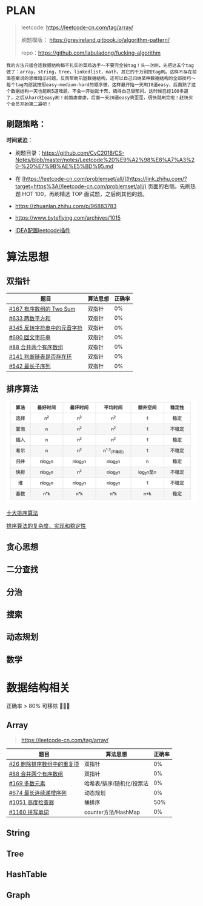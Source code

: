 # PLAN

> leetcode: https://leetcode-cn.com/tag/array/
>
> 刷题模版： https://greyireland.gitbook.io/algorithm-pattern/	
>
> repo：https://github.com/labuladong/fucking-algorithm

```
我的方法只适合连数据结构都不扎实的菜鸡选手～不要完全按tag！头一次刷，先把这五个tag做了：array，string，tree，linkedlist，math，其它的千万别按tag刷。这样不存在前面答案说的思维暗示问题，反而帮助巩固数据结构，还可以自己归纳某种数据结构的全部技巧～ 每个tag内部就按照easy-medium-hard的顺序做，这样最开始一天刷10道easy，后面熟了这个数据结构一天也能刷5道难题，不会一开始就卡壳，搞得自己很郁闷。这时候已经100多道了，之后从hard往easy刷！前面虐虐虐，后面一天20道easy爽歪歪，很快就刷完啦！赶快买个会员开始第二遍吧！
```

## **刷题策略**： 

**时间紧迫**：

- 刷题目录：https://github.com/CyC2018/CS-Notes/blob/master/notes/Leetcode%20%E9%A2%98%E8%A7%A3%20-%20%E7%9B%AE%E5%BD%95.md
- 在 [https://leetcode-cn.com/problemset/all/](https://link.zhihu.com/?target=https%3A//leetcode-cn.com/problemset/all/) 页面的右侧。先刷热题 HOT 100，再刷精选 TOP 面试题，之后刷其他的题。

- https://zhuanlan.zhihu.com/p/96883783
- https://www.byteflying.com/archives/1015
- [IDEA配置leetcode插件](https://blog.csdn.net/u010180815/article/details/104728115/)



# 算法思想

## 双指针

| 题目                                                         | 算法思想 | 正确率 |
| ------------------------------------------------------------ | -------- | ------ |
| [\#167 有序数组的 Two Sum](http://www.silince.cn/2020/07/20/LeetSilinceCode/#167-%E6%9C%89%E5%BA%8F%E6%95%B0%E7%BB%84%E7%9A%84-two-sum) | 双指针   | 0%     |
| [\#633 两数平方和](http://www.silince.cn/2020/07/20/LeetSilinceCode/#633-%E4%B8%A4%E6%95%B0%E5%B9%B3%E6%96%B9%E5%92%8C) | 双指针   | 0%     |
| [\#345 反转字符串中的元音字符](http://www.silince.cn/2020/07/20/LeetSilinceCode/#345-%E5%8F%8D%E8%BD%AC%E5%AD%97%E7%AC%A6%E4%B8%B2%E4%B8%AD%E7%9A%84%E5%85%83%E9%9F%B3%E5%AD%97%E7%AC%A6) | 双指针   | 0%     |
| [\#680 回文字符串](http://www.silince.cn/2020/07/20/LeetSilinceCode/#680-%E5%9B%9E%E6%96%87%E5%AD%97%E7%AC%A6%E4%B8%B2) | 双指针   | 0%     |
| [\#88 合并两个有序数组](http://www.silince.cn/2020/07/20/LeetSilinceCode/#88-%E5%90%88%E5%B9%B6%E4%B8%A4%E4%B8%AA%E6%9C%89%E5%BA%8F%E6%95%B0%E7%BB%84) | 双指针   | 0%     |
| [\#141 判断链表是否存在环]([http://www.silince.cn/2020/07/20/LeetSilinceCode/#141-%E5%88%A4%E6%96%AD%E9%93%BE%E8%A1%A8%E6%98%AF%E5%90%A6%E5%AD%98%E5%9C%A8%E7%8E%AF](http://www.silince.cn/2020/07/20/LeetSilinceCode/#141-判断链表是否存在环)) | 双指针   | 0%     |
| [\#542 最长子序列]([http://www.silince.cn/2020/07/20/LeetSilinceCode/#542-%E6%9C%80%E9%95%BF%E5%AD%90%E5%BA%8F%E5%88%97](http://www.silince.cn/2020/07/20/LeetSilinceCode/#542-最长子序列)) | 双指针   | 0%     |





## 排序算法

![image-20200720125956366](./assets/imgs/image-20200720125956366.png)

[十大排序算法](https://mp.weixin.qq.com/s/Qf416rfT4pwURpW3aDHuCg)

[排序算法的复杂度、实现和稳定性](https://www.jianshu.com/p/916b15eae350)

## 贪心思想

## 二分查找

## 分治

## 搜索

## 动态规划

## 数学







# 数据结构相关

正确率 > 80% 可移除 👩🏻‍💻

## Array

> https://leetcode-cn.com/tag/array/

| 题目                                                         | 算法思想                  | 正确率 |
| ------------------------------------------------------------ | ------------------------- | ------ |
| [\#26 删除排序数组中的重复项](http://www.silince.cn/2020/07/20/LeetSilinceCode/#26-%E5%88%A0%E9%99%A4%E6%8E%92%E5%BA%8F%E6%95%B0%E7%BB%84%E4%B8%AD%E7%9A%84%E9%87%8D%E5%A4%8D%E9%A1%B9) | 双指针                    | 0%     |
| [\#88 合并两个有序数组](http://www.silince.cn/2020/07/20/LeetSilinceCode/#88-合并两个有序数组) | 双指针                    | 0%     |
| [\#169 多数元素](http://www.silince.cn/2020/07/20/LeetSilinceCode/#169-多数元素) | 哈希表/排序/随机化/投票法 | 0%     |
| [\#674 最长连续递增序列](http://www.silince.cn/2020/07/20/LeetSilinceCode/#674-最长连续递增序列) | 动态规划                  | 0%     |
| [\#1051 高度检查器](http://www.silince.cn/2020/07/20/LeetSilinceCode/#1051-高度检查器) | 桶排序                    | 50%    |
| [\#1160 拼写单词](http://www.silince.cn/2020/07/20/LeetSilinceCode/#1160-拼写单词) | counter方法/HashMap       | 0%     |

## String

## Tree

## HashTable

## Graph


